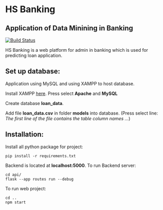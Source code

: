 # HS Banking

## Application of Data Minining in Banking

[![Build Status](https://travis-ci.org/joemccann/dillinger.svg?branch=master)](https://travis-ci.org/joemccann/dillinger)

HS Banking is a web platform for admin in banking which is used for predicting loan application.

## Set up database:

Application using MySQL and using XAMPP to host database.

Install XAMPP [here](https://download.com.vn/xampp-for-windows-14235). Press select **Apache** and **MySQL**

Create database **loan_data**.

Add file **loan_data.csv** in folder **models** into database. (Press select line: _The first line of the file contains the table column names ..._)

## Installation:

Install all python package for project:

```
pip install -r requirements.txt
```

Backend is located at **localhost:5000**. To run Backend server:

```
cd api/
flask --app routes run --debug
```

To run web project:

```
cd ..
npm start
```
